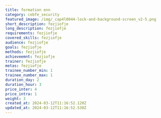 ```yaml
---
title: formation enn
category: cebfe_security
featured_image: /img/_cap4l0044-lock-and-background-screen_v2-5.png
short_description: fezjiofje
long_description: fezjiofje
requirements: fezjiofje
covered_skills: fezjiofje
audience: fezjiofje
goals: fezjiofje
methods: fezjiofje
achieveemnt: fezjiofje
trainer: fezjiofje
metas: fezjiofje
trainee_number_min: 1
trainee_number_max: 1
duration_day: 2
duration_hour: 3
price_inter: 4
price_intra: 1
weight: 3
created_at: 2024-03-12T11:16:52.120Z
updated_at: 2024-03-12T11:16:52.530Z
---
```

